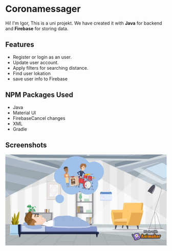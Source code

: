 # Coronamessager

Hi! I'm Igor, This is a uni projekt. We have created it with **Java** for backend and **Firebase** for storing data.
<br>

## Features

- Register or login as an user.
- Update user account.
- Apply filters for searching distance.
- Find user lokation
- save user info to Firebase


##  NPM Packages Used

- Java
- Material UI
- FirebaseCancel changes
- XML
- Gradle

## Screenshots

<a href='https://youtu.be/bevE-gy4SuU' target='_blank'>
<img class='header-img' src='./docs/Hoodie-Film_Moment.jpg'/>
</a>
<br>

